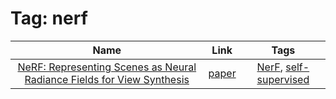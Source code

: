 



# Tag: nerf

|Name|Link|Tags|
| :---: | :---: | :---: |
|[NeRF: Representing Scenes as Neural Radiance Fields for View Synthesis](../notes/nerf.md)|[paper](https://arxiv.org/abs/2003.08934)|[NerF](../tags/nerf.md), [self-supervised](../tags/selfsupervised.md)|
